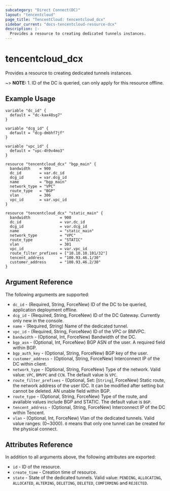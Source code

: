 ```yaml
---
subcategory: "Direct Connect(DC)"
layout: "tencentcloud"
page_title: "TencentCloud: tencentcloud_dcx"
sidebar_current: "docs-tencentcloud-resource-dcx"
description: |-
  Provides a resource to creating dedicated tunnels instances.
---
```


# tencentcloud_dcx

Provides a resource to creating dedicated tunnels instances.

~> **NOTE:** 1. ID of the DC is queried, can only apply for this resource offline.

## Example Usage

```hcl
variable "dc_id" {
  default = "dc-kax48sg7"
}

variable "dcg_id" {
  default = "dcg-dmbhf7jf"
}

variable "vpc_id" {
  default = "vpc-4h9v4mo3"
}

resource "tencentcloud_dcx" "bgp_main" {
  bandwidth    = 900
  dc_id        = var.dc_id
  dcg_id       = var.dcg_id
  name         = "bgp_main"
  network_type = "VPC"
  route_type   = "BGP"
  vlan         = 306
  vpc_id       = var.vpc_id
}

resource "tencentcloud_dcx" "static_main" {
  bandwidth             = 900
  dc_id                 = var.dc_id
  dcg_id                = var.dcg_id
  name                  = "static_main"
  network_type          = "VPC"
  route_type            = "STATIC"
  vlan                  = 301
  vpc_id                = var.vpc_id
  route_filter_prefixes = ["10.10.10.101/32"]
  tencent_address       = "100.93.46.1/30"
  customer_address      = "100.93.46.2/30"
}
```

## Argument Reference

The following arguments are supported:

* `dc_id` - (Required, String, ForceNew) ID of the DC to be queried, application deployment offline.
* `dcg_id` - (Required, String, ForceNew) ID of the DC Gateway. Currently only new in the console.
* `name` - (Required, String) Name of the dedicated tunnel.
* `vpc_id` - (Required, String, ForceNew) ID of the VPC or BMVPC.
* `bandwidth` - (Optional, Int, ForceNew) Bandwidth of the DC.
* `bgp_asn` - (Optional, Int, ForceNew) BGP ASN of the user. A required field within BGP.
* `bgp_auth_key` - (Optional, String, ForceNew) BGP key of the user.
* `customer_address` - (Optional, String, ForceNew) Interconnect IP of the DC within client.
* `network_type` - (Optional, String, ForceNew) Type of the network. Valid value: `VPC`, `BMVPC` and `CCN`. The default value is `VPC`.
* `route_filter_prefixes` - (Optional, Set: [`String`], ForceNew) Static route, the network address of the user IDC. It can be modified after setting but cannot be deleted. AN unable field within BGP.
* `route_type` - (Optional, String, ForceNew) Type of the route, and available values include BGP and STATIC. The default value is `BGP`.
* `tencent_address` - (Optional, String, ForceNew) Interconnect IP of the DC within Tencent.
* `vlan` - (Optional, Int, ForceNew) Vlan of the dedicated tunnels. Valid value ranges: (0~3000). `0` means that only one tunnel can be created for the physical connect.

## Attributes Reference

In addition to all arguments above, the following attributes are exported:

* `id` - ID of the resource.
* `create_time` - Creation time of resource.
* `state` - State of the dedicated tunnels. Valid value: `PENDING`, `ALLOCATING`, `ALLOCATED`, `ALTERING`, `DELETING`, `DELETED`, `COMFIRMING` and `REJECTED`.



